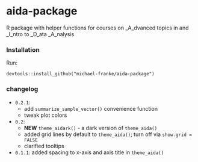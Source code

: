 # aida-package
R package with helper functions for courses on _A_dvanced topics in and _I_ntro to _D_ata _A_nalysis

### Installation

Run:

```
devtools::install_github("michael-franke/aida-package")
```

### changelog

- `0.2.1`: 
    - add `summarize_sample_vector()` convenience function
    - tweak plot colors
- `0.2`:  
    - **NEW** `theme_aidark()` - a dark version of `theme_aida()`  
    - added grid lines by default to `theme_aida()`; turn off via `show.grid = FALSE`  
    - clarified tooltips  
- `0.1.1`: added spacing to x-axis and axis title in `theme_aida()`  